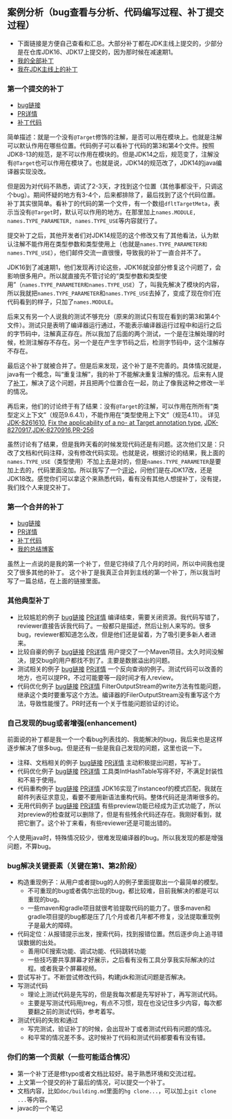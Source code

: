 ## 案例分析（bug查看与分析、代码编写过程、补丁提交过程）
- 下面链接是方便自己查看和汇总。大部分补丁都在JDK主线上提交的，少部分是在仓库JDK16、JDK17上提交的，因为那时候在减速期1。
- [我的全部补丁](https://blog.prankdiary.com/2020/11/20/OpenJDK-Contribution-Summary/)
- [我在JDK主线上的补丁](https://github.com/openjdk/jdk/pulls?q=is%3Apr+author%3Algxbslgx)

### 第一个提交的补丁
- [bug链接](https://bugs.openjdk.java.net/browse/JDK-8254023)
- [PR详情](https://github.com/openjdk/jdk/pull/622)
- [补丁代码](https://github.com/openjdk/jdk/pull/622/files)

简单描述：就是一个没有`@Target`修饰的注解，是否可以用在模块上。也就是注解可以默认作用在哪些位置。代码例子可以看补丁代码的第3和第4个文件。按照JDK8-13的规范，是不可以作用在模块的。但是JDK14之后，规范变了，注解没有`@Target`也可以作用在模块了。也就是说，JDK14的规范改了，JDK14的java编译器实现没改。

但是因为对代码不熟悉，调试了2-3天，才找到这个位置（其他事都没干，只调这个bug）。期间怀疑的地方有3-4个，后来都排除了，最后找到了这个代码位置。
补丁其实很简单。看补丁的代码的第一个文件，有一个数组`dfltTargetMeta`，表示当没有`@Target`时，默认可以作用的地方。在那里加上`names.MODULE, names.TYPE_PARAMETER, names.TYPE_USE`等内容就行了。

提交补丁之后，其他开发者们对JDK14规范的这个修改又有了其他看法，认为默认注解不能作用在类型参数和类型使用上（也就是`names.TYPE_PARAMETER和names.TYPE_USE`），他们邮件交流一直很慢，导致我的补丁一直合并不了。

JDK16到了减速期1，他们发现再讨论这些，JDK16就没部分修复这个问题了，会影响很多用户。所以就直接先不管讨论的“类型参数和类型使用”（`names.TYPE_PARAMETER和names.TYPE_USE`）了，叫我先解决了模块的内容，所以我就把`names.TYPE_PARAMETER`和`names.TYPE_USE`去掉了，变成了现在你们在代码看到的样子，只加了` names.MODULE `。

后来又有另一个人说我的测试不够充分（原来的测试只有现在看到的第3和第4个文件）。测试只是表明了编译器运行通过，不能表示编译器运行过程中和运行之后的字节码中，注解真正存在。所以我加了后面的两个测试，一个是在注解处理的时候，检测注解存不存在。另一个是在产生字节码之后，检测字节码中，这个注解存不存在。

最后这个补丁就被合并了。但是后来发现，这个补丁是不完善的。具体情况就是，java有一个概念，叫“重复注解”，我的补丁不能解决重复注解的情况。后来有人提了[补丁](https://github.com/openjdk/jdk/pull/2412)，解决了这个问题，并且把两个位置合在一起，防止了像我这种之修改一半的情况。

再后来，他们的讨论终于有了结果：没有`@Target`的注解，可以作用在所所有“类型定义上下文”（规范9.6.4.1），不能作用在“类型使用上下文”（规范4.11）。
详见[JDK-8261610](https://bugs.openjdk.java.net/browse/JDK-8261610), [Fix the applicability of a no- at Target annotation type](https://mail.openjdk.java.net/pipermail/compiler-dev/2021-February/016321.html), [JDK-8270917](https://bugs.openjdk.java.net/browse/JDK-8270917),[JDK-8270916](https://bugs.openjdk.java.net/browse/JDK-82709160),[PR-256](https://github.com/openjdk/jdk17/pull/256)

虽然讨论有了结果，但是我昨天看的时候发现代码还是有问题。这次他们又是：只改了文档和代码注释，没有修改代码实现。也就是说，根据讨论的结果，我上面的`names.TYPE_USE`（类型使用）不加上去是对的，但是`names.TYPE_PARAMETER`是要加上去的，代码里面没加。所以我写了一个[评论](https://github.com/openjdk/jdk17/pull/256#issuecomment-902598483)，问他们是在JDK17改，还是JDK18改。感觉你们可以拿这个来熟悉代码，看有没有其他人想提补丁，没有提，我们找个人来提交补丁。

### 第一个合并的补丁
- [bug链接](https://bugs.openjdk.java.net/browse/JDK-8254557)
- [PR详情](https://github.com/openjdk/jdk/pull/718)
- [补丁代码](https://github.com/openjdk/jdk/pull/718/files)
- [我的总结博客](https://blog.prankdiary.com/2020/10/26/OpenJDK-8254557/)

虽然上一点说的是我的第一个补丁，但是它持续了几个月的时间，所以中间我也提交了很多其他的补丁。
这个补丁是我真正合并到主线的第一个补丁，所以我当时写了一篇总结，在上面的链接里面。

### 其他典型补丁
- 比较尴尬的例子 [bug链接](https://bugs.openjdk.java.net/browse/JDK-8216400) [PR详情](https://github.com/openjdk/jdk/pull/1895) 编译结束，需要关闭资源。我代码写错了，reviewer直接告诉我代码了。一般都只是描述，然后让别人来写的。很多bug，reviewer都知道怎么改，但是他们还是留着，为了吸引更多新人者进来。
- 比较自豪的例子 [bug链接](https://bugs.openjdk.java.net/browse/JDK-8236490) [PR详情](https://github.com/openjdk/jdk/pull/2060) 用户提交了一个Maven项目。太久时间没解决，提交bug的用户都找不到了。主要是数据溢出的问题。
- 测试相关的例子 [bug链接](https://bugs.openjdk.java.net/browse/JDK-8241187) [PR详情](https://github.com/openjdk/jdk/pull/1934) 一个反向查询的例子。测试代码可以改善的地方，也可以提PR，不过可能要等一段时间才有人review。
- 代码优化例子 [bug链接](https://bugs.openjdk.java.net/browse/JDK-8255729) [PR详情](https://github.com/openjdk/jdk/pull/1854) FilterOutputStream的write方法有性能问题，继承这个类时要重写这个方法。编译器的FilerOutputStream没有重写这个方法，导致性能慢了。PR时还有一个关于性能问题验证的讨论。

### 自己发现的bug或者增强(enhancement)
前面说的补丁都是我一个一个看bug列表找的、我能解决的bug，我后来也是这样逐步解决了很多bug。但是还有一些是我自己发现的问题，这里也说一下。

- 注释、文档相关的例子 [bug链接](https://bugs.openjdk.java.net/browse/JDK-8258525) [PR详情](https://github.com/openjdk/jdk/pull/1732) 主动积极提出问题，写补丁。
- 代码优化例子 [bug链接](https://bugs.openjdk.java.net/browse/JDK-8266675) [PR详情](https://github.com/openjdk/jdk/pull/3912) 工具类IntHashTable写得不好，不满足封装性和不易于使用。
- 代码重构例子 [bug链接](https://bugs.openjdk.java.net/browse/JDK-8265899) [PR详情](https://github.com/openjdk/jdk/pull/3673) JDK16实现了instanceof的模式匹配，我就在邮件列表征求意见，看要不要用新语法重构代码。整体代码还是清晰很多的。
- 无用代码例子 [bug链接](https://bugs.openjdk.java.net/browse/JDK-8267578) [PR详情](https://github.com/openjdk/jdk/pull/4157) 有些preview功能已经成为正式功能了，所以对preview的检查就可以删除了，但是有些残余代码还存在。我刚好看到，就把它删了。这个补丁来看，有些reviewer还是可能出错的。

个人使用java时，特殊情况较少，很难发现编译器的bug。所以我发现的都是增强问题，不算bug。

### bug解决关键要素（关键在第1、第2阶段）
- 构造重现例子：从用户或者提bug的人的例子里面提取出一个最简单的模型。
    - 不可重现的bug或者偶尔出现的bug，都比较难，目前我解决的都是可以重现的bug。
    - 一些maven和gradle项目就很考验提取代码的能力了。很多maven和gradle项目提的bug都是压了几个月或者几年都不修复，没法提取重现例子是最大的障碍。
- 代码定位：从报错提示出发，搜索代码，找到报错位置。然后逐步向上追寻错误数据的出处。
    - 善用IDE搜索功能、调试功能、代码跳转功能
    - 一些技巧要共享屏幕才好展示，之后看有没有工具分享我实际解决的过程。或者我录个屏幕视频。
- 尝试写补丁。不断尝试修改代码，构建jdk和测试问题是否解决。
- 写测试代码
    - 理论上测试代码是先写的，但是我每次都是先写好补丁，再写测试代码。
    - 主要是写测试代码用jtreg，有点不习惯，现在也没记住多少内容，每次都要翻之前的测试代码，参考着写。
- 测试代码的失败和通过
    - 写完测试，验证补丁的时候，会出现补丁或者测试代码有问题的情况。
    - 和平常的情况差不多。这时候补丁代码和测试代码都要看有没有错。

### 你们的第一个贡献（一些可能适合情况）
- 第一个补丁还是修typo或者文档比较好。易于熟悉环境和交流过程。
- 上文第一个提交的补丁最后的情况，可以提交一个补丁。
- 文档内容，比如`doc/building.md`里面的`hg clone...`，可以加上`git clone ...`等内容。
- javac的一个笔记

